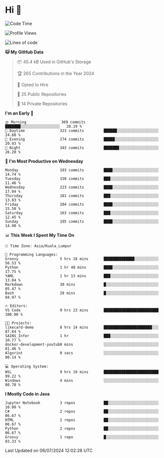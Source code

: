 <h1>Hi 👋</h1>

<!--START_SECTION:waka-->
![Code Time](http://img.shields.io/badge/Code%20Time-560%20hrs%2051%20mins-blue)

![Profile Views](http://img.shields.io/badge/Profile%20Views-16-blue)

![Lines of code](https://img.shields.io/badge/From%20Hello%20World%20I%27ve%20Written-1.2%20million%20lines%20of%20code-blue)

**🐱 My GitHub Data** 

> 📦 45.4 kB Used in GitHub's Storage 
 > 
> 🏆 265 Contributions in the Year 2024
 > 
> 💼 Opted to Hire
 > 
> 📜 25 Public Repositories 
 > 
> 🔑 14 Private Repositories 
 > 
**I'm an Early 🐤** 

```text
🌞 Morning                369 commits         ███████░░░░░░░░░░░░░░░░░░   28.19 % 
🌆 Daytime                323 commits         ██████░░░░░░░░░░░░░░░░░░░   24.68 % 
🌃 Evening                274 commits         █████░░░░░░░░░░░░░░░░░░░░   20.93 % 
🌙 Night                  343 commits         ███████░░░░░░░░░░░░░░░░░░   26.20 % 
```
📅 **I'm Most Productive on Wednesday** 

```text
Monday                   193 commits         ████░░░░░░░░░░░░░░░░░░░░░   14.74 % 
Tuesday                  150 commits         ███░░░░░░░░░░░░░░░░░░░░░░   11.46 % 
Wednesday                223 commits         ████░░░░░░░░░░░░░░░░░░░░░   17.04 % 
Thursday                 181 commits         ███░░░░░░░░░░░░░░░░░░░░░░   13.83 % 
Friday                   204 commits         ████░░░░░░░░░░░░░░░░░░░░░   15.58 % 
Saturday                 163 commits         ███░░░░░░░░░░░░░░░░░░░░░░   12.45 % 
Sunday                   195 commits         ████░░░░░░░░░░░░░░░░░░░░░   14.90 % 
```


📊 **This Week I Spent My Time On** 

```text
🕑︎ Time Zone: Asia/Kuala_Lumpur

💬 Programming Languages: 
Groovy                   5 hrs 18 mins       ██████████████░░░░░░░░░░░   56.53 % 
Python                   1 hr 40 mins        ████░░░░░░░░░░░░░░░░░░░░░   17.75 % 
YAML                     1 hr 13 mins        ███░░░░░░░░░░░░░░░░░░░░░░   13.04 % 
Markdown                 30 mins             █░░░░░░░░░░░░░░░░░░░░░░░░   05.47 % 
Bash                     28 mins             █░░░░░░░░░░░░░░░░░░░░░░░░   04.97 % 

🔥 Editors: 
VS Code                  9 hrs 23 mins       █████████████████████████   100.00 % 

🐱‍💻 Projects: 
likecard-demo            8 hrs 14 mins       ██████████████████████░░░   87.64 % 
SAINS_Infer              1 hr                ███░░░░░░░░░░░░░░░░░░░░░░   10.77 % 
docker-development-youtub8 mins              ░░░░░░░░░░░░░░░░░░░░░░░░░   01.46 % 
Algorint                 0 secs              ░░░░░░░░░░░░░░░░░░░░░░░░░   00.14 % 

💻 Operating System: 
WSL                      9 hrs 19 mins       █████████████████████████   99.22 % 
Windows                  4 mins              ░░░░░░░░░░░░░░░░░░░░░░░░░   00.78 % 
```

**I Mostly Code in Java** 

```text
Jupyter Notebook         3 repos             ██░░░░░░░░░░░░░░░░░░░░░░░   10.00 % 
C#                       2 repos             ██░░░░░░░░░░░░░░░░░░░░░░░   06.67 % 
HTML                     2 repos             ██░░░░░░░░░░░░░░░░░░░░░░░   06.67 % 
Python                   2 repos             ██░░░░░░░░░░░░░░░░░░░░░░░   06.67 % 
Groovy                   1 repo              █░░░░░░░░░░░░░░░░░░░░░░░░   03.33 % 
```




 Last Updated on 06/07/2024 12:02:26 UTC
<!--END_SECTION:waka-->
